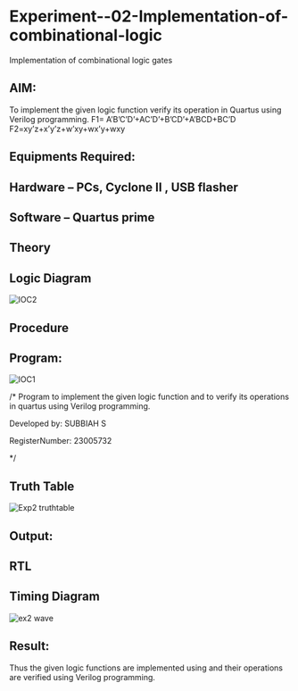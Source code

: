 # Experiment--02-Implementation-of-combinational-logic
Implementation of combinational logic gates
 
## AIM:
To implement the given logic function verify its operation in Quartus using Verilog programming.
 F1= A’B’C’D’+AC’D’+B’CD’+A’BCD+BC’D
F2=xy’z+x’y’z+w’xy+wx’y+wxy
 
 
 
## Equipments Required:
## Hardware – PCs, Cyclone II , USB flasher
## Software – Quartus prime


## Theory 
 

## Logic Diagram


![IOC2](https://github.com/SUBBIAH1904/Experiment--02-Implementation-of-combinational-logic-/assets/147473604/69adc494-fd5f-4fb0-ab16-8053b5b234eb)


## Procedure
## Program:


![IOC1](https://github.com/SUBBIAH1904/Experiment--02-Implementation-of-combinational-logic-/assets/147473604/1c8f7f37-964f-4450-94cb-2393b83ce3a8)

/*
Program to implement the given logic function and to verify its operations in quartus using Verilog programming.

Developed by: SUBBIAH S

RegisterNumber: 23005732

*/

## Truth Table 

![Exp2 truthtable](https://github.com/SUBBIAH1904/Experiment--02-Implementation-of-combinational-logic-/assets/147473604/02fd8665-7d55-45de-aba5-d3dcccff50ef)


## Output:

## RTL

## Timing Diagram

![ex2 wave](https://github.com/SUBBIAH1904/Experiment--02-Implementation-of-combinational-logic-/assets/147473604/b80acece-b501-4753-b03a-0f4df5829f64)



## Result:
Thus the given logic functions are implemented using  and their operations are verified using Verilog programming.

